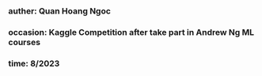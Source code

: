 ### auther: Quan Hoang Ngoc
### occasion: Kaggle Competition after take part in Andrew Ng ML courses
### time: 8/2023
